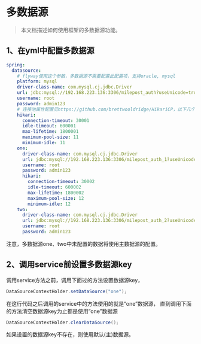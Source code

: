 # 多数据源

> 本文档描述如何使用框架的多数据源功能。

## 1、在yml中配置多数据源
```yaml
spring:
  datasource:
    # flyway使用这个参数，多数据源不需要配置此配置项，支持oracle, mysql
    platform: mysql
    driver-class-name: com.mysql.cj.jdbc.Driver
    url: jdbc:mysql://192.168.223.136:3306/milepost_auth?useUnicode=true&characterEncoding=utf8&characterSetResults=utf8&serverTimezone=GMT%2B8
    username: root
    password: admin123
    # 连接池属性配置见https://github.com/brettwooldridge/HikariCP，以下几个是常用的
    hikari:
      connection-timeout: 30001
      idle-timeout: 600001
      max-lifetime: 1800001
      maximum-pool-size: 11
      minimum-idle: 11
    one:
      driver-class-name: com.mysql.cj.jdbc.Driver
      url: jdbc:mysql://192.168.223.136:3306/milepost_auth_1?useUnicode=true&characterEncoding=utf8&characterSetResults=utf8&serverTimezone=GMT%2B8
      username: root
      password: admin123
      hikari:
        connection-timeout: 30002
        idle-timeout: 600002
        max-lifetime: 1800002
        maximum-pool-size: 12
        minimum-idle: 12
    two:
      driver-class-name: com.mysql.cj.jdbc.Driver
      url: jdbc:mysql://192.168.223.136:3306/milepost_auth_2?useUnicode=true&characterEncoding=utf8&characterSetResults=utf8&serverTimezone=GMT%2B8
      username: root
      password: admin123
```

注意，多数据源one、two中未配置的数据将使用主数据源的配置。

## 2、调用service前设置多数据源key
调用service方法之前，调用下面过的方法设置数据源key，
```java
DataSourceContextHolder.setDataSource("one");
```
在这行代码之后调用的service中的方法使用的就是“one”数据源， 
直到调用下面的方法清空数据源key为止都是使用“one”数据源
```java
DataSourceContextHolder.clearDataSource();
```
如果设置的数据源key不存在，则使用默认(主)数据源。



